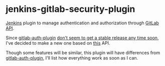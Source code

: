 jenkins-gitlab-security-plugin
==============

[Jenkins](https://jenkins-ci.org/) plugin to manage authentication and authorization through [GitLab API](https://github.com/gitlabhq/gitlabhq/tree/master/doc/api).

Since [gitlab-auth-plugin](https://github.com/enil/gitlab-auth-plugin) [don't seem to get a stable release any time soon](https://github.com/enil/gitlab-auth-plugin/issues/1), I've decided to make a new one based on [this](https://github.com/timols/java-gitlab-api) API.

Though some features will be similar, this plugin will have differences from [gitlab-auth-plugin](https://github.com/enil/gitlab-auth-plugin), I'll list how everything work as soon as I can.
